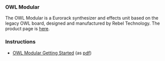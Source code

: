 ### OWL Modular

The OWL Modular is a Eurorack synthesizer and effects unit based on the legacy OWL board, designed and manufactured by Rebel Technology. The product page is [here](https://www.rebeltech.org/products/owl-modular).

### Instructions
* [OWL Modular Getting Started](OWL_Modular_Getting_Started.md) (as [pdf](OWL%20Modular%20Getting%20Started%20v12.pdf))

